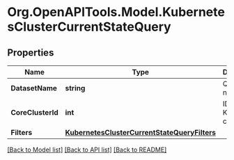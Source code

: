 # Org.OpenAPITools.Model.KubernetesClusterCurrentStateQuery

## Properties

Name | Type | Description | Notes
------------ | ------------- | ------------- | -------------
**DatasetName** | **string** | Query name | 
**CoreClusterId** | **int** | ID of Kubernetes cluster | 
**Filters** | [**KubernetesClusterCurrentStateQueryFilters**](KubernetesClusterCurrentStateQueryFilters.md) |  | 

[[Back to Model list]](../README.md#documentation-for-models) [[Back to API list]](../README.md#documentation-for-api-endpoints) [[Back to README]](../README.md)

